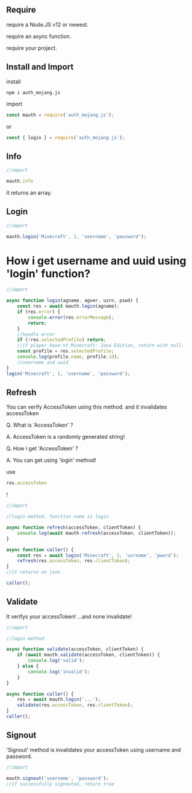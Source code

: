 ## Require

require a Node.JS v12 or newest.

require an async function.

require your project.

## Install and Import

install

```batchfile
npm i auth_mojang.js
```

import

```javascript
const mauth = require('auth_mojang.js');
```

or

```javascript
const { login } = require('auth_mojang.js');
```

## Info

```javascript
//import

mauth.info
```

it returns an array.

## Login

```javascript
//import

mauth.login('Minecraft', 1, 'username', 'password');
```

# How i get username and uuid using 'login' function?

```javascript
//import

async function login(agname, agver, usrn, pswd) {
    const res = await mauth.login(agname);
    if (res.error) {
        console.error(res.errorMessage);
        return;
    }
    //handle error
    if (!res.selectedProfile) return;
    //if player have'nt Minecraft: Java Edition, return with null.
    const profile = res.selectedProfile;
    console.log(profile.name, profile.id);
    //username and uuid
}
login('Minecraft', 1, 'username', 'password');
```

## Refresh

You can verify AccessToken using this method. and it invalidates accessToken

Q. What is 'AccessToken' ?

A. AccessToken is a randomly generated string!


Q. How i get 'AccessToken' ?

A. You can get using 'login' method!

use

```javascript
res.accessToken
```
!

```javascript
//import

//login method, function name is login

async function refresh(accessToken, clientToken) {
    console.log(await mauth.refresh(accessToken, clientToken));
}

async function caller() {
    const res = await login('Minecraft', 1, 'usrname', 'pword');
    refresh(res.accessToken, res.clientToken);
}
//it returns an json

caller();
```

## Validate

It verifys your accessToken! ...and none invalidate!

```javascript
//import

//login method

async function validate(accessToken, clientToken) {
    if (await mauth.validate(accessToken, clientToken)) {
        console.log('valid');
    } else {
        console.log('invalid');
    }
}

async function caller() {
    res = await mauth.login('...');
    validate(res.accessToken, res.clientToken);
}
caller();
```

## Signout

'Signout' method is invalidates your accessToken using username and password.

```javascript
//import

mauth.signout('username', 'password');
//if successfully signouted, return true
```